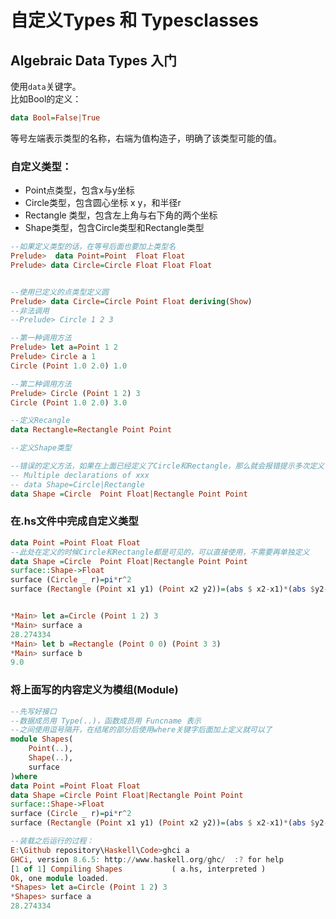 # 自定义Types 和 Typesclasses
## Algebraic Data Types 入门
使用`data`关键字。  
比如Bool的定义：
```Haskell
data Bool=False|True
```
等号左端表示类型的名称，右端为值构造子，明确了该类型可能的值。

### 自定义类型：
- Point点类型，包含x与y坐标
- Circle类型，包含圆心坐标 x y，和半径r
- Rectangle 类型，包含左上角与右下角的两个坐标
- Shape类型，包含Circle类型和Rectangle类型
```Haskell
--如果定义类型的话，在等号后面也要加上类型名
Prelude>  data Point=Point  Float Float 
Prelude> data Circle=Circle Float Float Float 


--使用已定义的点类型定义圆
Prelude> data Circle=Circle Point Float deriving(Show)
--非法调用
--Prelude> Circle 1 2 3

--第一种调用方法
Prelude> let a=Point 1 2
Prelude> Circle a 1
Circle (Point 1.0 2.0) 1.0

--第二种调用方法
Prelude> Circle (Point 1 2) 3
Circle (Point 1.0 2.0) 3.0

--定义Recangle
data Rectangle=Rectangle Point Point

--定义Shape类型

--错误的定义方法，如果在上面已经定义了Circle和Rectangle，那么就会报错提示多次定义
-- Multiple declarations of xxx
-- data Shape=Circle|Rectangle
data Shape =Circle  Point Float|Rectangle Point Point

```


### 在.hs文件中完成自定义类型
```Haskell
data Point =Point Float Float
--此处在定义的时候Circle和Rectangle都是可见的，可以直接使用，不需要再单独定义
data Shape =Circle  Point Float|Rectangle Point Point
surface::Shape->Float
surface (Circle _ r)=pi*r^2
surface (Rectangle (Point x1 y1) (Point x2 y2))=(abs $ x2-x1)*(abs $y2-y1)


*Main> let a=Circle (Point 1 2) 3
*Main> surface a
28.274334
*Main> let b =Rectangle (Point 0 0) (Point 3 3)
*Main> surface b
9.0
```

### 将上面写的内容定义为模组(Module)
```Haskell
--先写好接口
--数据成员用 Type(..)，函数成员用 Funcname 表示
--之间使用逗号隔开，在结尾的部分后使用where关键字后面加上定义就可以了
module Shapes(
    Point(..),
    Shape(..),
    surface
)where
data Point =Point Float Float
data Shape =Circle Point Float|Rectangle Point Point
surface::Shape->Float
surface (Circle _ r)=pi*r^2
surface (Rectangle (Point x1 y1) (Point x2 y2))=(abs $ x2-x1)*(abs $y2-y1)

--装载之后运行的过程：
E:\Github repository\Haskell\Code>ghci a
GHCi, version 8.6.5: http://www.haskell.org/ghc/  :? for help
[1 of 1] Compiling Shapes           ( a.hs, interpreted )
Ok, one module loaded.
*Shapes> let a=Circle (Point 1 2) 3
*Shapes> surface a
28.274334
```